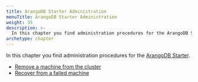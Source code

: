 ```yaml
---
title: ArangoDB Starter Administration
menuTitle: ArangoDB Starter Administration
weight: 35
description: >-
  In this chapter you find administration procedures for the ArangoDB Starter
archetype: chapter
---
```

In this chapter you find administration procedures for the
[ArangoDB Starter](../../../components/tools/arangodb-starter/_index.md).

- [Remove a machine from the cluster](removal-procedure.md)
- [Recover from a failed machine](recovery-procedure.md)
